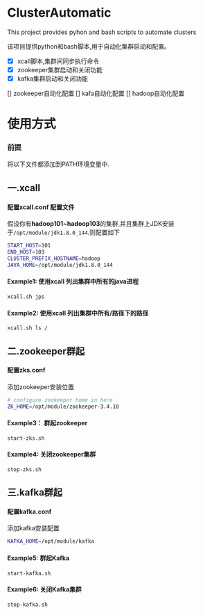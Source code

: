 # ClusterAutomatic
This project provides pyhon and bash scripts to automate clusters

该项目提供python和bash脚本,用于自动化集群启动和配置。

- [x] xcall脚本,集群间同步执行命令
- [x] zookeeper集群启动和关闭功能
- [x] kafka集群启动和关闭功能

[] zookeeper自动化配置
[] kafa自动化配置
[] hadoop自动化配置

# 使用方式

### 前提
将以下文件都添加到PATH环境变量中.

## 一.xcall
#### 配置xcall.conf 配置文件

假设你有**hadoop101~hadoop103**的集群,并且集群上JDK安装于`/opt/module/jdk1.8.0_144`.则配置如下
```bash
START_HOST=101
END_HOST=103
CLUSTER_PREFIX_HOSTNAME=hadoop
JAVA_HOME=/opt/module/jdk1.8.0_144
```

#### Example1: 使用xcall 列出集群中所有的java进程
`xcall.sh jps`

#### Example2: 使用xcall 列出集群中所有/路径下的路径
`xcall.sh ls /`

## 二.zookeeper群起
#### 配置zks.conf

添加zookeeper安装位置
```bash
# configure zookeeper home in here
ZK_HOME=/opt/module/zookeeper-3.4.10
```
#### Example3： 群起zookeeper
`start-zks.sh`

#### Example4: 关闭zookeeper集群
`stop-zks.sh`

## 三.kafka群起
#### 配置kafka.conf

添加kafka安装配置
```bash
KAFKA_HOME=/opt/module/kafka
```
#### Example5: 群起Kafka
`start-kafka.sh`

#### Example6: 关闭Kafka集群
`stop-kafka.sh`

